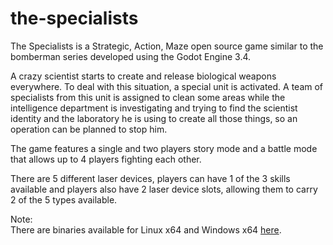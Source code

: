# the-specialists
The Specialists is a Strategic, Action, Maze open source game similar to the bomberman series developed using the Godot Engine 3.4.
<br/>

A crazy scientist starts to create and release biological weapons everywhere. To deal with this situation, a special unit is activated. A team of specialists from this unit is assigned to clean some areas while the intelligence department is investigating and trying to find the scientist identity and the laboratory he is using to create all those things, so an operation can be planned to stop him.
<br/>

The game features a single and two players story mode and a battle mode that allows up to 4 players fighting each other.
<br/>

There are 5 different laser devices, players can have 1 of the 3 skills available and players also have 2 laser device slots, allowing them to carry 2 of the 5 types available.
<br/>

Note:<br/>
There are binaries available for Linux x64 and Windows x64 [here](https://biorobot.itch.io/the-specialists#download).
